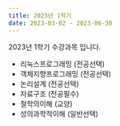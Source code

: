 ```yaml
---
title: 2023년 1학기
date: 2023-03-02 - 2023-06-30
---
```


2023년 1학기 수강과목 입니다.

<!--more-->
- 리눅스프로그래밍 (전공선택)
- 객체지향프로그래밍 (전공선택)
- 논리설계 (전공선택)
- 자료구조 (전공필수)
- 철학의이해 (교양)
- 성의과학적이해 (일반선택)
